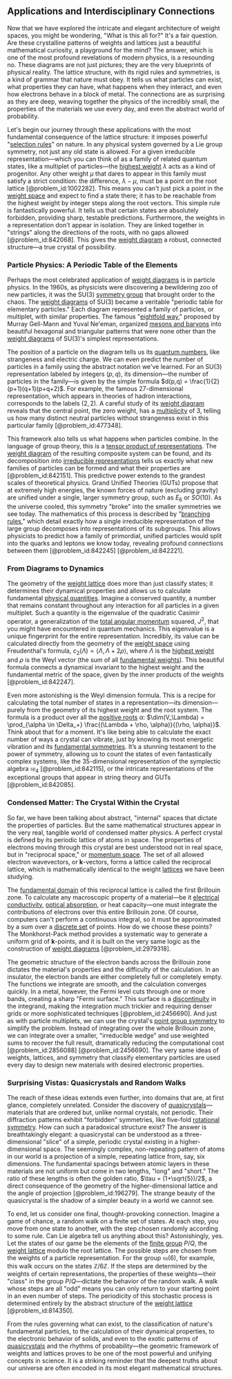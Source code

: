 ## Applications and Interdisciplinary Connections

Now that we have explored the intricate and elegant architecture of weight spaces, you might be wondering, "What is this all for?" It's a fair question. Are these crystalline patterns of weights and lattices just a beautiful mathematical curiosity, a playground for the mind? The answer, which is one of the most profound revelations of modern physics, is a resounding no. These diagrams are not just pictures; they are the very blueprints of physical reality. The lattice structure, with its rigid rules and symmetries, is a kind of grammar that nature must obey. It tells us what particles can exist, what properties they can have, what happens when they interact, and even how electrons behave in a block of metal. The connections are as surprising as they are deep, weaving together the physics of the incredibly small, the properties of the materials we use every day, and even the abstract world of probability.

Let's begin our journey through these applications with the most fundamental consequence of the lattice structure: it imposes powerful "[selection rules](@article_id:140290)" on nature. In any physical system governed by a Lie group symmetry, not just any old state is allowed. For a given irreducible representation—which you can think of as a family of related quantum states, like a multiplet of particles—the [highest weight](@article_id:202314) $\lambda$ acts as a kind of progenitor. Any other weight $\mu$ that dares to appear in this family must satisfy a strict condition: the difference, $\lambda - \mu$, must be a point on the root lattice [@problem_id:1002282]. This means you can't just pick a point in the [weight space](@article_id:195247) and expect to find a state there; it has to be reachable from the highest weight by integer steps along the root vectors. This simple rule is fantastically powerful. It tells us that certain states are absolutely forbidden, providing sharp, testable predictions. Furthermore, the weights in a representation don't appear in isolation. They are linked together in "strings" along the directions of the roots, with no gaps allowed [@problem_id:842068]. This gives the [weight diagram](@article_id:182194) a robust, connected structure—a true crystal of possibility.

### Particle Physics: A Periodic Table of the Elements

Perhaps the most celebrated application of [weight diagrams](@article_id:204140) is in particle physics. In the 1960s, as physicists were discovering a bewildering zoo of new particles, it was the SU(3) [symmetry group](@article_id:138068) that brought order to the chaos. The [weight diagrams](@article_id:204140) of SU(3) became a veritable "periodic table for elementary particles." Each diagram represented a family of particles, or multiplet, with similar properties. The famous "[eightfold way](@article_id:139221)," proposed by Murray Gell-Mann and Yuval Ne'eman, organized [mesons and baryons](@article_id:157834) into beautiful hexagonal and triangular patterns that were none other than the [weight diagrams](@article_id:204140) of SU(3)'s simplest representations.

The position of a particle on the diagram tells us its [quantum numbers](@article_id:145064), like strangeness and electric charge. We can even predict the number of particles in a family using the abstract notation we've learned. For an SU(3) representation labeled by integers $(p,q)$, its dimension—the number of particles in the family—is given by the simple formula $d(p,q) = \frac{1}{2}(p+1)(q+1)(p+q+2)$. For example, the famous 27-dimensional representation, which appears in theories of hadron interactions, corresponds to the labels $(2,2)$. A careful study of its [weight diagram](@article_id:182194) reveals that the central point, the zero weight, has a [multiplicity](@article_id:135972) of 3, telling us how many distinct neutral particles without strangeness exist in this particular family [@problem_id:477348].

This framework also tells us what happens when particles combine. In the language of group theory, this is a [tensor product of representations](@article_id:136656). The [weight diagram](@article_id:182194) of the resulting composite system can be found, and its decomposition into [irreducible representations](@article_id:137690) tells us exactly what new families of particles can be formed and what their properties are [@problem_id:842151]. This predictive power extends to the grandest scales of theoretical physics. Grand Unified Theories (GUTs) propose that at extremely high energies, the known forces of nature (excluding gravity) are unified under a single, larger symmetry group, such as $E_6$ or $SO(10)$. As the universe cooled, this symmetry "broke" into the smaller symmetries we see today. The mathematics of this process is described by "[branching rules](@article_id:137860)," which detail exactly how a single irreducible representation of the large group decomposes into representations of its subgroups. This allows physicists to predict how a family of primordial, unified particles would split into the quarks and leptons we know today, revealing profound connections between them [@problem_id:842245] [@problem_id:842221].

### From Diagrams to Dynamics

The geometry of the [weight lattice](@article_id:195284) does more than just classify states; it determines their dynamical properties and allows us to calculate fundamental [physical quantities](@article_id:176901). Imagine a conserved quantity, a number that remains constant throughout any interaction for all particles in a given multiplet. Such a quantity is the eigenvalue of the quadratic Casimir operator, a generalization of the [total angular momentum](@article_id:155254) squared, $J^2$, that you might have encountered in quantum mechanics. This eigenvalue is a unique fingerprint for the entire representation. Incredibly, its value can be calculated directly from the geometry of the [weight space](@article_id:195247) using Freudenthal's formula, $c_2(\Lambda) = \langle \Lambda, \Lambda + 2\rho \rangle$, where $\Lambda$ is the [highest weight](@article_id:202314) and $\rho$ is the Weyl vector (the sum of all [fundamental weights](@article_id:200361)). This beautiful formula connects a dynamical invariant to the highest weight and the fundamental metric of the space, given by the inner products of the weights [@problem_id:842247].

Even more astonishing is the Weyl dimension formula. This is a recipe for calculating the total number of states in a representation—its dimension—purely from the geometry of its highest weight and the root system. The formula is a product over all the [positive roots](@article_id:198770) $\alpha$: $\dim(V_\Lambda) = \prod_{\alpha \in \Delta_+} \frac{(\Lambda + \rho, \alpha)}{(\rho, \alpha)}$. Think about that for a moment. It's like being able to calculate the exact number of ways a crystal can vibrate, just by knowing its most energetic vibration and its [fundamental symmetries](@article_id:160762). It’s a stunning testament to the power of symmetry, allowing us to count the states of even fantastically complex systems, like the 35-dimensional representation of the symplectic algebra $\mathfrak{sp}_4$ [@problem_id:842115], or the intricate representations of the exceptional groups that appear in string theory and GUTs [@problem_id:842085].

### Condensed Matter: The Crystal Within the Crystal

So far, we have been talking about abstract, "internal" spaces that dictate the properties of particles. But the same mathematical structures appear in the very real, tangible world of condensed matter physics. A perfect crystal is defined by its periodic lattice of atoms in space. The properties of electrons moving through this crystal are best understood not in real space, but in "reciprocal space," or [momentum space](@article_id:148442). The set of all allowed electron wavevectors, or $\mathbf{k}$-vectors, forms a lattice called the reciprocal lattice, which is mathematically identical to the weight [lattices](@article_id:264783) we have been studying.

The [fundamental domain](@article_id:201262) of this reciprocal lattice is called the first Brillouin zone. To calculate any macroscopic property of a material—be it [electrical conductivity](@article_id:147334), [optical absorption](@article_id:136103), or heat capacity—one must integrate the contributions of electrons over this entire Brillouin zone. Of course, computers can't perform a continuous integral, so it must be approximated by a sum over a [discrete set](@article_id:145529) of points. How do we choose these points? The Monkhorst-Pack method provides a systematic way to generate a uniform grid of $\mathbf{k}$-points, and it is built on the very same logic as the construction of [weight diagrams](@article_id:204140) [@problem_id:2979318].

The geometric structure of the electron bands across the Brillouin zone dictates the material's properties and the difficulty of the calculation. In an insulator, the electron bands are either completely full or completely empty. The functions we integrate are smooth, and the calculation converges quickly. In a metal, however, the Fermi level cuts through one or more bands, creating a sharp "Fermi surface." This surface is a [discontinuity](@article_id:143614) in the integrand, making the integration much trickier and requiring denser grids or more sophisticated techniques [@problem_id:2456690]. And just as with particle multiplets, we can use the crystal's [point group symmetry](@article_id:140736) to simplify the problem. Instead of integrating over the whole Brillouin zone, we can integrate over a smaller, "irreducible wedge" and use weighted sums to recover the full result, dramatically reducing the computational cost [@problem_id:2856088] [@problem_id:2456690]. The very same ideas of weights, lattices, and symmetry that classify elementary particles are used every day to design new materials with desired electronic properties.

### Surprising Vistas: Quasicrystals and Random Walks

The reach of these ideas extends even further, into domains that are, at first glance, completely unrelated. Consider the discovery of [quasicrystals](@article_id:141462)—materials that are ordered but, unlike normal crystals, not periodic. Their diffraction patterns exhibit "forbidden" symmetries, like five-fold [rotational symmetry](@article_id:136583). How can such a paradoxical structure exist? The answer is breathtakingly elegant: a quasicrystal can be understood as a three-dimensional "slice" of a simple, periodic crystal existing in a higher-dimensional space. The seemingly complex, non-repeating pattern of atoms in our world is a projection of a simple, repeating lattice from, say, six dimensions. The fundamental spacings between atomic layers in these materials are not uniform but come in two lengths, "long" and "short." The ratio of these lengths is often the golden ratio, $\tau = (1+\sqrt{5})/2$, a direct consequence of the geometry of the higher-dimensional lattice and the angle of projection [@problem_id:196279]. The strange beauty of the quasicrystal is the shadow of a simpler beauty in a world we cannot see.

To end, let us consider one final, thought-provoking connection. Imagine a game of chance, a random walk on a finite set of states. At each step, you move from one state to another, with the step chosen randomly according to some rule. Can Lie algebra tell us anything about this? Astonishingly, yes. Let the states of our game be the elements of the [finite group](@article_id:151262) $P/Q$, the [weight lattice](@article_id:195284) modulo the root lattice. The possible steps are chosen from the weights of a particle representation. For the group $\mathfrak{su}(6)$, for example, this walk occurs on the states $\mathbb{Z}/6\mathbb{Z}$. If the steps are determined by the weights of certain representations, the properties of these weights—their "class" in the group $P/Q$—dictate the behavior of the random walk. A walk whose steps are all "odd" means you can only return to your starting point in an even number of steps. The periodicity of this stochastic process is determined entirely by the abstract structure of the [weight lattice](@article_id:195284) [@problem_id:814350].

From the rules governing what can exist, to the classification of nature's fundamental particles, to the calculation of their dynamical properties, to the electronic behavior of solids, and even to the exotic patterns of [quasicrystals](@article_id:141462) and the rhythms of probability—the geometric framework of weights and lattices proves to be one of the most powerful and unifying concepts in science. It is a striking reminder that the deepest truths about our universe are often encoded in its most elegant mathematical structures.